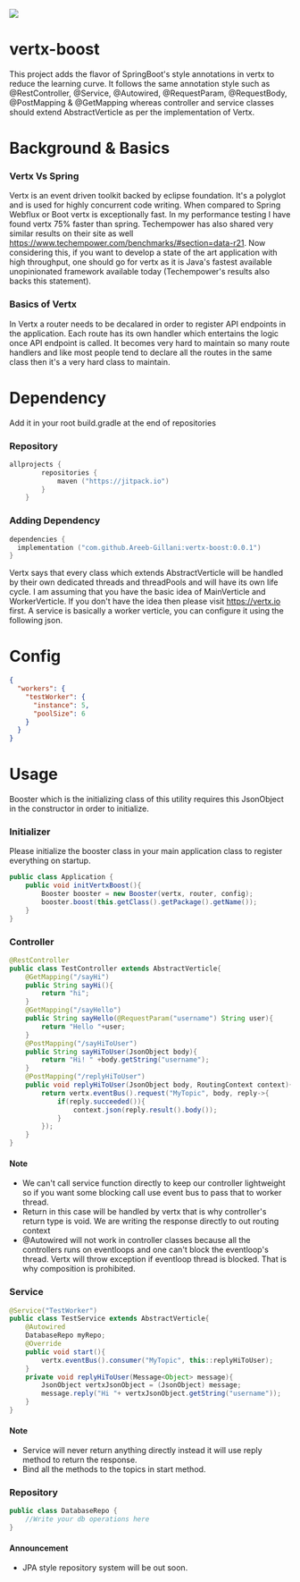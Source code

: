 [![](https://jitpack.io/v/Areeb-Gillani/vertx-boost.svg)](https://jitpack.io/#Areeb-Gillani/vertx-boost)
# vertx-boost
This project adds the flavor of SpringBoot's style annotations in vertx to reduce the learning curve. It follows the same annotation style such as @RestController, @Service, @Autowired, @RequestParam, @RequestBody, @PostMapping &amp; @GetMapping whereas controller and service classes should extend AbstractVerticle as per the implementation of Vertx.

# Background & Basics
### Vertx Vs Spring
Vertx is an event driven toolkit backed by eclipse foundation. It's a polyglot and is used for highly concurrent code writing. When compared to Spring Webflux or Boot vertx is exceptionally fast. In my performance testing I have found vertx 75% faster than spring. Techempower has also shared very similar results on their site as well https://www.techempower.com/benchmarks/#section=data-r21. Now considering this, if you want to develop a state of the art application with high throughput, one should go for vertx as it is Java's fastest available unopinionated framework available today (Techempower's results also backs this statement). 

### Basics of Vertx
In Vertx a router needs to be decalared in order to register API endpoints in the application. Each route has its own handler which entertains the logic once API endpoint is called. It becomes very hard to maintain so many route handlers and like most people tend to declare all the routes in the same class then it's a very hard class to maintain.

# Dependency
 Add it in your root build.gradle at the end of repositories
### Repository
```kotlin
allprojects {
		repositories {
			maven ("https://jitpack.io")
		}
	}
```
### Adding Dependency

```kotlin
dependencies {
  implementation ("com.github.Areeb-Gillani:vertx-boost:0.0.1")
}
```
Vertx says that every class which extends AbstractVerticle will be handled by their own dedicated threads and threadPools and will have its own life cycle. I am assuming that you have the basic idea of MainVerticle and WorkerVerticle. If you don't have the idea then please visit https://vertx.io first. A service is basically a worker verticle, you can configure it using the following json. 
# Config
```json
{
  "workers": {
    "testWorker": {
      "instance": 5,
      "poolSize": 6
    }
  }
}
```

# Usage
Booster which is the initializing class of this utility requires this JsonObject in the constructor in order to initialize. 
### Initializer
Please initialize the booster class in your main application class to register everything on startup.
```java
public class Application {
    public void initVertxBoost(){
        Booster booster = new Booster(vertx, router, config);
        booster.boost(this.getClass().getPackage().getName());
    }
}
```
### Controller
```java
@RestController
public class TestController extends AbstractVerticle{
    @GetMapping("/sayHi")
    public String sayHi(){
        return "hi";
    }
    @GetMapping("/sayHello")
    public String sayHello(@RequestParam("username") String user){
        return "Hello "+user;
    }
    @PostMapping("/sayHiToUser")
    public String sayHiToUser(JsonObject body){
        return "Hi! " +body.getString("username");
    }
    @PostMapping("/replyHiToUser")
    public void replyHiToUser(JsonObject body, RoutingContext context){
        return vertx.eventBus().request("MyTopic", body, reply->{
            if(reply.succeeded()){
                context.json(reply.result().body());
            }
        });
    }
}
```
#### Note
- We can't call service function directly to keep our controller lightweight so if you want some blocking call use event bus to pass that to worker thread.
- Return in this case will be handled by vertx that is why controller's return type is void. We are writing the response directly to out routing context
- @Autowired will not work in controller classes because all the controllers runs on eventloops and one can't block the eventloop's thread. Vertx will throw exception if eventloop thread is blocked. That is why composition is prohibited.

### Service
```java
@Service("TestWorker")
public class TestService extends AbstractVerticle{
    @Autowired
    DatabaseRepo myRepo;
    @Override
    public void start(){
        vertx.eventBus().consumer("MyTopic", this::replyHiToUser);
    }
    private void replyHiToUser(Message<Object> message){
        JsonObject vertxJsonObject = (JsonObject) message; 
        message.reply("Hi "+ vertxJsonObject.getString("username"));
    }
}
```
#### Note
- Service will never return anything directly instead it will use reply method to return the response.
- Bind all the methods to the topics in start method.

### Repository
```java
public class DatabaseRepo {
    //Write your db operations here 
}
```
#### Announcement
- JPA style repository system will be out soon.
